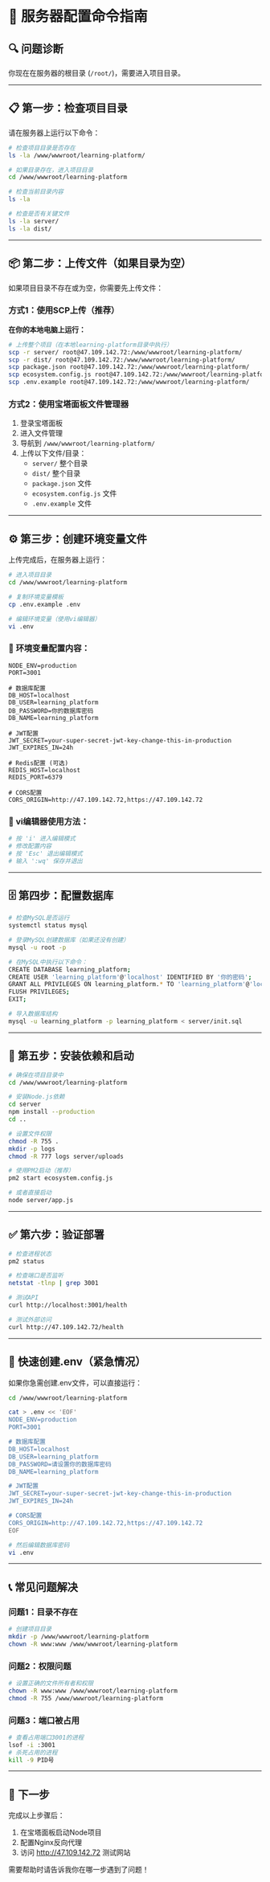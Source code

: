 # 🚀 服务器配置命令指南

## 🔍 问题诊断

你现在在服务器的根目录 (`/root/`)，需要进入项目目录。

---

## 📋 **第一步：检查项目目录**

请在服务器上运行以下命令：

```bash
# 检查项目目录是否存在
ls -la /www/wwwroot/learning-platform/

# 如果目录存在，进入项目目录
cd /www/wwwroot/learning-platform

# 检查当前目录内容
ls -la

# 检查是否有关键文件
ls -la server/
ls -la dist/
```

---

## 📦 **第二步：上传文件（如果目录为空）**

如果项目目录不存在或为空，你需要先上传文件：

### 方式1：使用SCP上传（推荐）

**在你的本地电脑上运行：**

```bash
# 上传整个项目（在本地learning-platform目录中执行）
scp -r server/ root@47.109.142.72:/www/wwwroot/learning-platform/
scp -r dist/ root@47.109.142.72:/www/wwwroot/learning-platform/
scp package.json root@47.109.142.72:/www/wwwroot/learning-platform/
scp ecosystem.config.js root@47.109.142.72:/www/wwwroot/learning-platform/
scp .env.example root@47.109.142.72:/www/wwwroot/learning-platform/
```

### 方式2：使用宝塔面板文件管理器

1. 登录宝塔面板
2. 进入文件管理
3. 导航到 `/www/wwwroot/learning-platform/`
4. 上传以下文件/目录：
   - `server/` 整个目录
   - `dist/` 整个目录  
   - `package.json` 文件
   - `ecosystem.config.js` 文件
   - `.env.example` 文件

---

## ⚙️ **第三步：创建环境变量文件**

上传完成后，在服务器上运行：

```bash
# 进入项目目录
cd /www/wwwroot/learning-platform

# 复制环境变量模板
cp .env.example .env

# 编辑环境变量（使用vi编辑器）
vi .env
```

### 🔧 **环境变量配置内容：**

```env
NODE_ENV=production
PORT=3001

# 数据库配置
DB_HOST=localhost
DB_USER=learning_platform
DB_PASSWORD=你的数据库密码
DB_NAME=learning_platform

# JWT配置
JWT_SECRET=your-super-secret-jwt-key-change-this-in-production
JWT_EXPIRES_IN=24h

# Redis配置 (可选)
REDIS_HOST=localhost
REDIS_PORT=6379

# CORS配置
CORS_ORIGIN=http://47.109.142.72,https://47.109.142.72
```

### 📝 **vi编辑器使用方法：**

```bash
# 按 'i' 进入编辑模式
# 修改配置内容
# 按 'Esc' 退出编辑模式
# 输入 ':wq' 保存并退出
```

---

## 🗄️ **第四步：配置数据库**

```bash
# 检查MySQL是否运行
systemctl status mysql

# 登录MySQL创建数据库（如果还没有创建）
mysql -u root -p

# 在MySQL中执行以下命令：
CREATE DATABASE learning_platform;
CREATE USER 'learning_platform'@'localhost' IDENTIFIED BY '你的密码';
GRANT ALL PRIVILEGES ON learning_platform.* TO 'learning_platform'@'localhost';
FLUSH PRIVILEGES;
EXIT;

# 导入数据库结构
mysql -u learning_platform -p learning_platform < server/init.sql
```

---

## 🔧 **第五步：安装依赖和启动**

```bash
# 确保在项目目录中
cd /www/wwwroot/learning-platform

# 安装Node.js依赖
cd server
npm install --production
cd ..

# 设置文件权限
chmod -R 755 .
mkdir -p logs
chmod -R 777 logs server/uploads

# 使用PM2启动（推荐）
pm2 start ecosystem.config.js

# 或者直接启动
node server/app.js
```

---

## ✅ **第六步：验证部署**

```bash
# 检查进程状态
pm2 status

# 检查端口是否监听
netstat -tlnp | grep 3001

# 测试API
curl http://localhost:3001/health

# 测试外部访问
curl http://47.109.142.72/health
```

---

## 🚨 **快速创建.env（紧急情况）**

如果你急需创建.env文件，可以直接运行：

```bash
cd /www/wwwroot/learning-platform

cat > .env << 'EOF'
NODE_ENV=production
PORT=3001

# 数据库配置
DB_HOST=localhost
DB_USER=learning_platform
DB_PASSWORD=请设置你的数据库密码
DB_NAME=learning_platform

# JWT配置
JWT_SECRET=your-super-secret-jwt-key-change-this-in-production
JWT_EXPIRES_IN=24h

# CORS配置
CORS_ORIGIN=http://47.109.142.72,https://47.109.142.72
EOF

# 然后编辑数据库密码
vi .env
```

---

## 📞 **常见问题解决**

### 问题1：目录不存在
```bash
# 创建项目目录
mkdir -p /www/wwwroot/learning-platform
chown -R www:www /www/wwwroot/learning-platform
```

### 问题2：权限问题
```bash
# 设置正确的文件所有者和权限
chown -R www:www /www/wwwroot/learning-platform
chmod -R 755 /www/wwwroot/learning-platform
```

### 问题3：端口被占用
```bash
# 查看占用端口3001的进程
lsof -i :3001
# 杀死占用的进程
kill -9 PID号
```

---

## 🎯 **下一步**

完成以上步骤后：
1. 在宝塔面板启动Node项目
2. 配置Nginx反向代理
3. 访问 http://47.109.142.72 测试网站

需要帮助时请告诉我你在哪一步遇到了问题！
